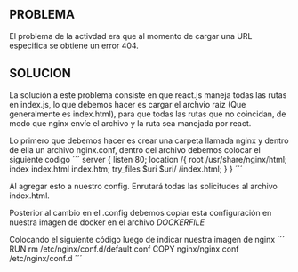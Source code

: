 ## PROBLEMA
El problema de la activdad era que al momento de cargar una URL especifica se obtiene un error 404. 

## SOLUCION
La solución a este problema consiste en que react.js maneja todas las rutas en index.js, lo que debemos hacer es cargar el archvio raíz (Que generalmente es index.html), para que todas las rutas que no coincidan, de modo que nginx envíe el archivo  y la ruta sea manejada por react. 

Lo primero que debemos hacer es crear una carpeta llamada nginx y dentro de ella un archivo nginx.conf, dentro del archivo debemos colocar el siguiente codigo 
´´´
server {
    listen 80;
    location /{
        root /usr/share/nginx/html;
        index index.html index.htm;
        try_files $uri $uri/ /index.html;
    }
}
´´´

Al agregar esto a nuestro config. Enrutará todas las solicitudes al archivo index.html.

Posterior al cambio en el .config debemos copiar esta configuración en nuestra imagen de docker en el archivo *DOCKERFILE* 

Colocando el siguiente código luego de indicar nuestra imagen de nginx
´´´
RUN rm /etc/nginx/conf.d/default.conf
COPY nginx/nginx.conf /etc/nginx/conf.d
´´´


